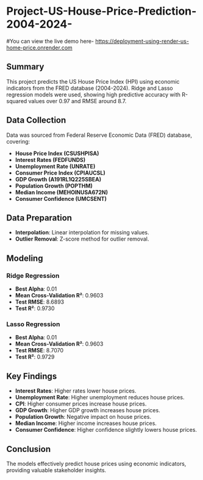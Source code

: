 # Project-US-House-Price-Prediction-2004-2024-

#You can view the live demo here- https://deployment-using-render-us-home-price.onrender.com

## Summary
This project predicts the US House Price Index (HPI) using economic indicators from the FRED database (2004-2024). Ridge and Lasso regression models were used, showing high predictive accuracy with R-squared values over 0.97 and RMSE around 8.7.

## Data Collection
Data was sourced from Federal Reserve Economic Data (FRED) database, covering:
- **House Price Index (CSUSHPISA)**
- **Interest Rates (FEDFUNDS)**
- **Unemployment Rate (UNRATE)**
- **Consumer Price Index (CPIAUCSL)**
- **GDP Growth (A191RL1Q225SBEA)**
- **Population Growth (POPTHM)**
- **Median Income (MEHOINUSA672N)**
- **Consumer Confidence (UMCSENT)**

## Data Preparation
- **Interpolation**: Linear interpolation for missing values.
- **Outlier Removal**: Z-score method for outlier removal.

## Modeling
### Ridge Regression
- **Best Alpha**: 0.01
- **Mean Cross-Validation R²**: 0.9603
- **Test RMSE**: 8.6893
- **Test R²**: 0.9730

### Lasso Regression
- **Best Alpha**: 0.01
- **Mean Cross-Validation R²**: 0.9603
- **Test RMSE**: 8.7070
- **Test R²**: 0.9729

## Key Findings
- **Interest Rates**: Higher rates lower house prices.
- **Unemployment Rate**: Higher unemployment reduces house prices.
- **CPI**: Higher consumer prices increase house prices.
- **GDP Growth**: Higher GDP growth increases house prices.
- **Population Growth**: Negative impact on house prices.
- **Median Income**: Higher income increases house prices.
- **Consumer Confidence**: Higher confidence slightly lowers house prices.

## Conclusion
The models effectively predict house prices using economic indicators, providing valuable stakeholder insights.

